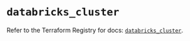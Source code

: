 # `databricks_cluster`

Refer to the Terraform Registry for docs: [`databricks_cluster`](https://registry.terraform.io/providers/databricks/databricks/1.64.1/docs/resources/cluster).
